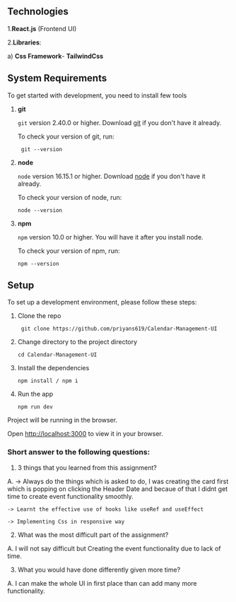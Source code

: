 
## Technologies
1.**React.js** (Frontend UI)

2.**Libraries**:
    
   a) **Css Framework**- **TailwindCss**
   

## System Requirements

To get started with development, you need to install few tools

1. **git** 
   
   `git` version 2.40.0 or higher. Download [git](https://git-scm.com/downloads) if you don't have it already.

   To check your version of git, run:

   ```shell
    git --version
   ```
2. **node** 

   `node` version 16.15.1 or higher. Download [node](https://nodejs.org/en/download/) if you don't have it already.

    To check your version of node, run:

    ```shell
    node --version
    ```

3. **npm**
  
    `npm` version 10.0 or higher. You will have it after you install node.

    To check your version of npm, run:

     ```shell
     npm --version
     ```
## Setup
To set up a development environment, please follow these steps:

1. Clone the repo

   ```shell
    git clone https://github.com/priyans619/Calendar-Management-UI
   ```

2. Change directory to the project directory

    ```shell
    cd Calendar-Management-UI
    ```

3. Install the dependencies
   
     ```shell
     npm install / npm i
      ```
4. Run the app
   
    ```shell
    npm run dev
    ```

 Project will be running in the browser.

 Open [http://localhost:3000](http://localhost:3000) to view it in your browser.

 ### Short answer to the following questions:

 1. 3 things that you learned from this assignment?

 A.
    -> Always do the things which is asked to do, I was creating the card first  which is popping on clicking the Header Date and becaue of that I didnt get time to create event functionality smoothly.

    -> Learnt the effective use of hooks like useRef and useEffect

    -> Implementing Css in responsive way

 2. What was the most difficult part of the assignment?

 A.
    I will not say difficult but Creating the event functionality due to lack of time.

 3. What you would have done differently given more time?
 
 A.
    I can make the whole UI in first place than can add many more functionality.






